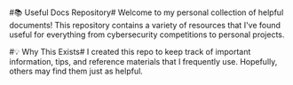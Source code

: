 #📚 Useful Docs Repository#
Welcome to my personal collection of helpful documents! This repository contains a variety of resources that I've found useful for everything from cybersecurity competitions to personal projects.

#💡 Why This Exists#
I created this repo to keep track of important information, tips, and reference materials that I frequently use. Hopefully, others may find them just as helpful.
